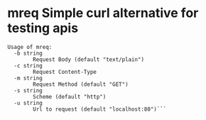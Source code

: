 # mreq Simple curl alternative for testing apis

```
Usage of mreq:
  -b string
        Request Body (default "text/plain")
  -c string
        Request Content-Type
  -m string
        Request Method (default "GET")
  -s string
        Scheme (default "http")
  -u string
        Url to request (default "localhost:80")```